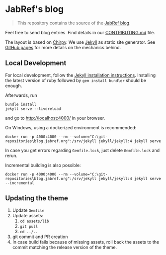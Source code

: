 # JabRef's blog

> This repository contains the source of the [JabRef blog](https://blog.jabref.org/).

Feel free to send blog entries.
Find details in our [CONTRIBUTING.md](CONTRIBUTING.md) file.

The layout is based on [Chirpy](https://github.com/cotes2020/jekyll-theme-chirpy).
We use [Jekyll](https://jekyllrb.com/) as static site generator.
See [GitHub pages](https://pages.github.com/) for more details on the mechanics behind.

## Local Development

For local development, follow the [Jekyll installation instructions](https://jekyllrb.com/docs/installation/).
Installing the latest version of ruby followed by `gem install bundler` should be enough.

Afterwards, run

```terminal
bundle install
jekyll serve --livereload
```

and go to <http://localhost:4000/> in your browser.

On Windows, using a dockerized environment is recommended:

```terminal
docker run -p 4000:4000 --rm --volume="C:\git-repositories\blog.jabref.org":/srv/jekyll jekyll/jekyll:4 jekyll serve
```

In case you get errors regarding `Gemfile.lock`, just delete `Gemfile.lock` and rerun.

Incremental building is also possible:

```terminal
docker run -p 4000:4000 --rm --volume="C:\git-repositories\blog.jabref.org":/srv/jekyll jekyll/jekyll:4 jekyll serve --incremental
```

## Updating the theme

1. Update `Gemfile`
2. Update assets:
   1. `cd assets/lib`
   2. `git pull`
   3. `cd ../..`
3. git commit and PR creation
4. In case build fails because of missing assets, roll back the assets to the commit matching the release version of the theme.
